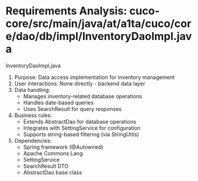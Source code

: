 # Requirements Analysis: cuco-core/src/main/java/at/a1ta/cuco/core/dao/db/impl/InventoryDaoImpl.java

InventoryDaoImpl.java
1. Purpose: Data access implementation for inventory management
2. User interactions: None directly - backend data layer
3. Data handling:
   - Manages inventory-related database operations
   - Handles date-based queries
   - Uses SearchResult for query responses
4. Business rules:
   - Extends AbstractDao for database operations
   - Integrates with SettingService for configuration
   - Supports string-based filtering (via StringUtils)
5. Dependencies:
   - Spring framework (@Autowired)
   - Apache Commons Lang
   - SettingService
   - SearchResult DTO
   - AbstractDao base class